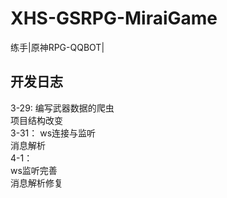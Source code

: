 # XHS-GSRPG-MiraiGame 
练手|原神RPG-QQBOT|
## 开发日志
3-29: 
  编写武器数据的爬虫  
项目结构改变  
3-31： 
  ws连接与监听  
消息解析  
4-1：  
  ws监听完善  
消息解析修复
